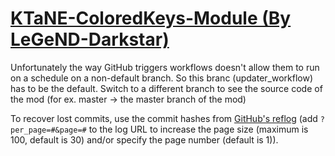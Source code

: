 # [KTaNE-ColoredKeys-Module (By LeGeND-Darkstar)](https://github.com/LeGeND-Darkstar/KTaNE-ColoredKeys-Module)

Unfortunately the way GitHub triggers workflows doesn't allow them to run on a schedule on a non-default branch. So this branc (updater_workflow) has to be the default. Switch to a different branch to see the source code of the mod (for ex. master -> the master branch of the mod)

To recover lost commits, use the commit hashes from [GitHub's reflog](https://api.github.com/repos/KtaneModules/KTaNE-ColoredKeys-Module-LeGeND-Darkstar/events) (add `?per_page=#&page=#` to the log URL to increase the page size (maximum is 100, default is 30) and/or specify the page number (default is 1)).

